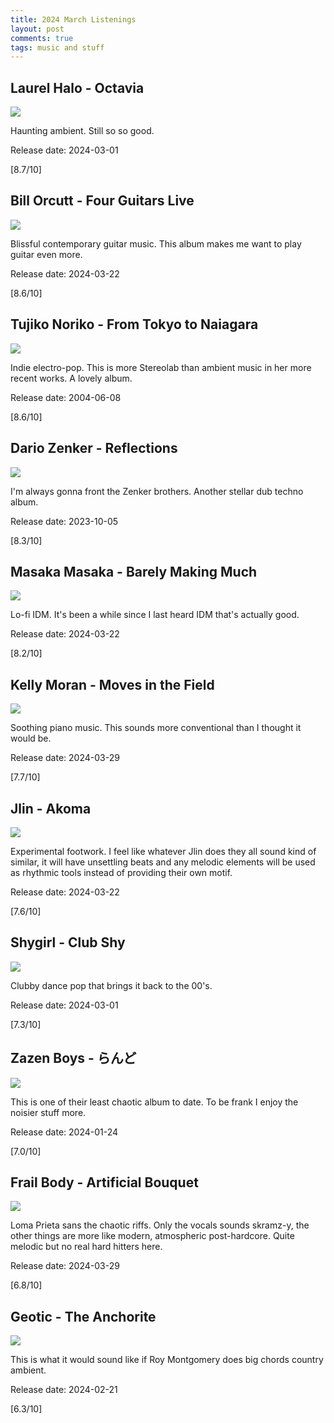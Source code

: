 ```yaml
---
title: 2024 March Listenings
layout: post
comments: true
tags: music and stuff
---
```


## Laurel Halo - Octavia

  ![](https://f4.bcbits.com/img/a1560730526_16.jpg)

  Haunting ambient. Still so so good.

  Release date: 2024-03-01

  [8.7/10]

## Bill Orcutt - Four Guitars Live

  ![](https://f4.bcbits.com/img/a1223027223_16.jpg)

  Blissful contemporary guitar music. This album makes me want to play guitar even more.

  Release date: 2024-03-22

  [8.6/10]

## Tujiko Noriko - From Tokyo to Naiagara

  ![](https://f4.bcbits.com/img/a2514897123_16.jpg)

  Indie electro-pop. This is more Stereolab than ambient music in her more recent works. A lovely album.

  Release date: 2004-06-08

  [8.6/10]

## Dario Zenker - Reflections

  ![](https://f4.bcbits.com/img/a0735408547_16.jpg)

  I'm always gonna front the Zenker brothers. Another stellar dub techno album.

  Release date: 2023-10-05

  [8.3/10]

## Masaka Masaka - Barely Making Much

  ![](https://f4.bcbits.com/img/a2099173198_16.jpg)

  Lo-fi IDM. It's been a while since I last heard IDM that's actually good.

  Release date: 2024-03-22

  [8.2/10]

## Kelly Moran - Moves in the Field

  ![](https://f4.bcbits.com/img/a1031357152_16.jpg)

  Soothing piano music. This sounds more conventional than I thought it would be.

  Release date: 2024-03-29

  [7.7/10]

## Jlin - Akoma

  ![](https://f4.bcbits.com/img/a2431125443_16.jpg)

  Experimental footwork. I feel like whatever Jlin does they all sound kind of similar, it will have unsettling beats and any melodic elements will be used as rhythmic tools instead of providing their own motif.

  Release date: 2024-03-22

  [7.6/10]

## Shygirl - Club Shy

  ![](https://f4.bcbits.com/img/a1275812747_16.jpg)

  Clubby dance pop that brings it back to the 00's.

  Release date: 2024-03-01

  [7.3/10]

## Zazen Boys - らんど

  ![](https://i.scdn.co/image/ab67616d0000b2736c815d46f9e1a010649c8fb3)

  This is one of their least chaotic album to date. To be frank I enjoy the noisier stuff more.

  Release date: 2024-01-24

  [7.0/10]

## Frail Body - Artificial Bouquet

  ![](https://f4.bcbits.com/img/a3827186944_16.jpg)

  Loma Prieta sans the chaotic riffs. Only the vocals sounds skramz-y, the other things are more like modern, atmospheric post-hardcore. Quite melodic but no real hard hitters here.

  Release date: 2024-03-29

  [6.8/10]

## Geotic - The Anchorite

  ![](https://f4.bcbits.com/img/a1670281197_16.jpg)

  This is what it would sound like if Roy Montgomery does big chords country ambient.

  Release date: 2024-02-21

  [6.3/10]
